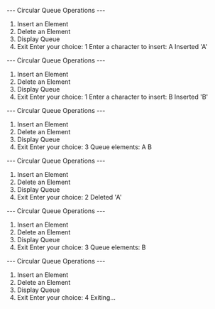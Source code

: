 --- Circular Queue Operations ---
1. Insert an Element
2. Delete an Element
3. Display Queue
4. Exit
Enter your choice: 1
Enter a character to insert: A
Inserted 'A'

--- Circular Queue Operations ---
1. Insert an Element
2. Delete an Element
3. Display Queue
4. Exit
Enter your choice: 1
Enter a character to insert: B
Inserted 'B'

--- Circular Queue Operations ---
1. Insert an Element
2. Delete an Element
3. Display Queue
4. Exit
Enter your choice: 3
Queue elements: A B

--- Circular Queue Operations ---
1. Insert an Element
2. Delete an Element
3. Display Queue
4. Exit
Enter your choice: 2
Deleted 'A'

--- Circular Queue Operations ---
1. Insert an Element
2. Delete an Element
3. Display Queue
4. Exit
Enter your choice: 3
Queue elements: B

--- Circular Queue Operations ---
1. Insert an Element
2. Delete an Element
3. Display Queue
4. Exit
Enter your choice: 4
Exiting...
